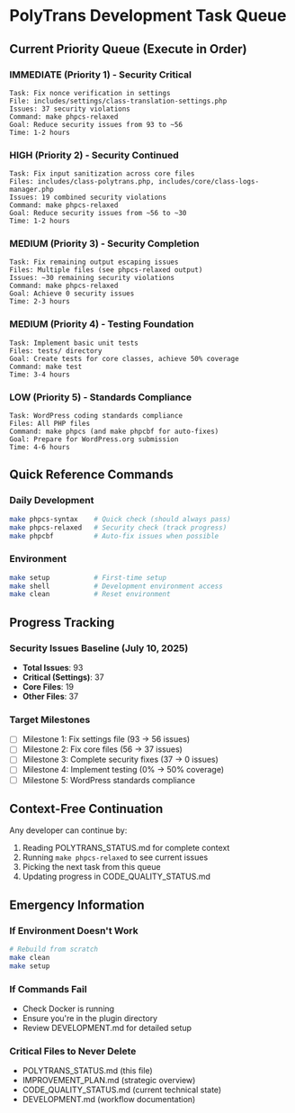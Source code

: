 # PolyTrans Development Task Queue

## Current Priority Queue (Execute in Order)

### IMMEDIATE (Priority 1) - Security Critical
```
Task: Fix nonce verification in settings
File: includes/settings/class-translation-settings.php
Issues: 37 security violations
Command: make phpcs-relaxed
Goal: Reduce security issues from 93 to ~56
Time: 1-2 hours
```

### HIGH (Priority 2) - Security Continued  
```
Task: Fix input sanitization across core files
Files: includes/class-polytrans.php, includes/core/class-logs-manager.php
Issues: 19 combined security violations  
Command: make phpcs-relaxed
Goal: Reduce security issues from ~56 to ~30
Time: 1-2 hours
```

### MEDIUM (Priority 3) - Security Completion
```
Task: Fix remaining output escaping issues
Files: Multiple files (see phpcs-relaxed output)
Issues: ~30 remaining security violations
Command: make phpcs-relaxed  
Goal: Achieve 0 security issues
Time: 2-3 hours
```

### MEDIUM (Priority 4) - Testing Foundation
```
Task: Implement basic unit tests
Files: tests/ directory
Goal: Create tests for core classes, achieve 50% coverage
Command: make test
Time: 3-4 hours
```

### LOW (Priority 5) - Standards Compliance
```
Task: WordPress coding standards compliance
Files: All PHP files
Command: make phpcs (and make phpcbf for auto-fixes)
Goal: Prepare for WordPress.org submission
Time: 4-6 hours
```

## Quick Reference Commands

### Daily Development
```bash
make phpcs-syntax    # Quick check (should always pass)
make phpcs-relaxed   # Security check (track progress)  
make phpcbf          # Auto-fix issues when possible
```

### Environment
```bash
make setup           # First-time setup
make shell           # Development environment access
make clean           # Reset environment
```

## Progress Tracking

### Security Issues Baseline (July 10, 2025)
- **Total Issues**: 93
- **Critical (Settings)**: 37
- **Core Files**: 19  
- **Other Files**: 37

### Target Milestones
- [ ] Milestone 1: Fix settings file (93 → 56 issues)
- [ ] Milestone 2: Fix core files (56 → 37 issues)
- [ ] Milestone 3: Complete security fixes (37 → 0 issues)
- [ ] Milestone 4: Implement testing (0% → 50% coverage)
- [ ] Milestone 5: WordPress standards compliance

## Context-Free Continuation

Any developer can continue by:
1. Reading POLYTRANS_STATUS.md for complete context
2. Running `make phpcs-relaxed` to see current issues
3. Picking the next task from this queue
4. Updating progress in CODE_QUALITY_STATUS.md

## Emergency Information

### If Environment Doesn't Work
```bash
# Rebuild from scratch
make clean
make setup
```

### If Commands Fail
- Check Docker is running
- Ensure you're in the plugin directory
- Review DEVELOPMENT.md for detailed setup

### Critical Files to Never Delete
- POLYTRANS_STATUS.md (this file)
- IMPROVEMENT_PLAN.md (strategic overview)
- CODE_QUALITY_STATUS.md (current technical state)
- DEVELOPMENT.md (workflow documentation)

